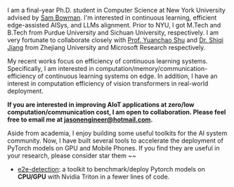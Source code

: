 I am a final-year Ph.D. student in Computer Science at New York University advised by [Sam Bowman](https://cims.nyu.edu/~sbowman/). I'm interested in continuous learning, efficient edge-assisted AISys, and LLMs alignment. Prior to NYU, I got M.Tech and B.Tech from Purdue University and Sichuan University, respectively. I am very fortunate to collaborate closely with [Prof. Yuanchao Shu](https://yshu.org) and [Dr. Shiqi Jiang](https://chrisplus.me/) from Zhejiang University and Microsoft Research respectively. 

My recent works focus on efficiency of continuous learning systems. Specifically, I am interested in computation/memory/communication-efficiency of continuous learning systems on edge. In addition, I have an interest in computation efficiency of vision transformers in real-world deployment. 

__If you are interested in improving AIoT applications at zero/low computation/communication cost, I am open to collaboration. Please feel free to email me at jasonengineer@hotmail.com.__  

Aside from academia, I enjoy building some useful toolkits for the AI system community. Now, I have built several tools to accelerate the deployment of PyTorch models on GPU and Mobile Phones. If you find they are useful in your research, please consider star them ~~
- [e2e-detection](https://github.com/efficient-edge/e2e-detection): a toolkit to benchmark/deploy Pytorch models on __CPU/GPU__ with Nvidia Triton in a fewer lines of code. 
<!-- - Cheetah [[Github](https://github.com/efficient-edge/Cheetah)] ![Github stars](https://img.shields.io/github/stars/efficient-edge/Cheetah.svg): benchmark/deploy/optimize PyTorch vision transformer models on __Android devices__ with Alibaba MNN in fewer lines of code.  -->
